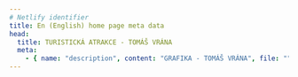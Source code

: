 ```yaml
---
# Netlify identifier
title: En (English) home page meta data
head:
  title: TURISTICKÁ ATRAKCE - TOMÁŠ VRÁNA
  meta:
    - { name: "description", content: "GRAFIKA - TOMÁŠ VRÁNA", file: "" }
---
```


